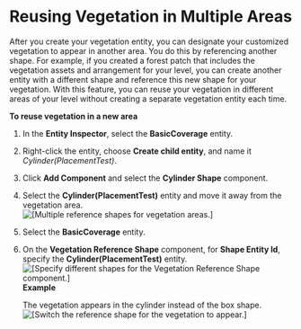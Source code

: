 # Reusing Vegetation in Multiple Areas<a name="dynamic-vegetation-reusing-in-multiple-areas"></a>

After you create your vegetation entity, you can designate your customized vegetation to appear in another area\. You do this by referencing another shape\. For example, if you created a forest patch that includes the vegetation assets and arrangement for your level, you can create another entity with a different shape and reference this new shape for your vegetation\. With this feature, you can reuse your vegetation in different areas of your level without creating a separate vegetation entity each time\.

**To reuse vegetation in a new area**

1. In the **Entity Inspector**, select the **BasicCoverage** entity\.

1. Right\-click the entity, choose **Create child entity**, and name it *Cylinder\(PlacementTest\)*\.

1. Click **Add Component** and select the **Cylinder Shape** component\.

1. Select the **Cylinder\(PlacementTest\)** entity and move it away from the vegetation area\.  
![\[Multiple reference shapes for vegetation areas.\]](http://docs.aws.amazon.com/lumberyard/latest/userguide/images/create-new-vegetation-reference-area.png)

1. Select the **BasicCoverage** entity\.

1. On the **Vegetation Reference Shape** component, for **Shape Entity Id**, specify the **Cylinder\(PlacementTest\)** entity\.   
![\[Specify different shapes for the Vegetation Reference Shape component.\]](http://docs.aws.amazon.com/lumberyard/latest/userguide/images/create-new-vegetation-reference-area-1.png)  
**Example**  

   The vegetation appears in the cylinder instead of the box shape\.  
![\[Switch the reference shape for the vegetation to appear.\]](http://docs.aws.amazon.com/lumberyard/latest/userguide/images/create-new-vegetation-reference-area-2.png)